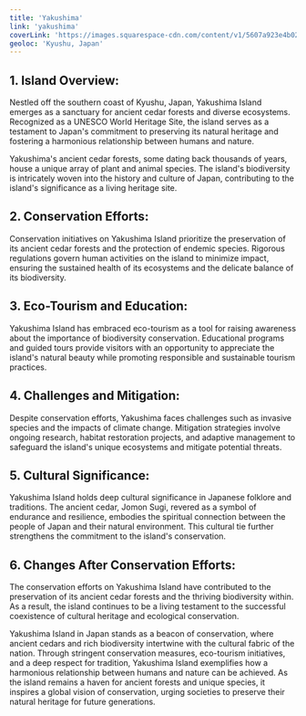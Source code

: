 ```yaml
---
title: 'Yakushima'
link: 'yakushima'
coverLink: 'https://images.squarespace-cdn.com/content/v1/5607a923e4b02ca27d321d51/1506068176087-Y4ISNR6I3CIAOFPGAW0Z/Yakushima+Island+Japan'
geoloc: 'Kyushu, Japan'
---
```


## 1. Island Overview:

Nestled off the southern coast of Kyushu, Japan, Yakushima Island emerges as a sanctuary for ancient cedar forests and diverse ecosystems. Recognized as a UNESCO World Heritage Site, the island serves as a testament to Japan's commitment to preserving its natural heritage and fostering a harmonious relationship between humans and nature.

Yakushima's ancient cedar forests, some dating back thousands of years, house a unique array of plant and animal species. The island's biodiversity is intricately woven into the history and culture of Japan, contributing to the island's significance as a living heritage site.

## 2. Conservation Efforts:

Conservation initiatives on Yakushima Island prioritize the preservation of its ancient cedar forests and the protection of endemic species. Rigorous regulations govern human activities on the island to minimize impact, ensuring the sustained health of its ecosystems and the delicate balance of its biodiversity.

## 3. Eco-Tourism and Education:

Yakushima Island has embraced eco-tourism as a tool for raising awareness about the importance of biodiversity conservation. Educational programs and guided tours provide visitors with an opportunity to appreciate the island's natural beauty while promoting responsible and sustainable tourism practices.

## 4. Challenges and Mitigation:

Despite conservation efforts, Yakushima faces challenges such as invasive species and the impacts of climate change. Mitigation strategies involve ongoing research, habitat restoration projects, and adaptive management to safeguard the island's unique ecosystems and mitigate potential threats.

## 5. Cultural Significance:

Yakushima Island holds deep cultural significance in Japanese folklore and traditions. The ancient cedar, Jomon Sugi, revered as a symbol of endurance and resilience, embodies the spiritual connection between the people of Japan and their natural environment. This cultural tie further strengthens the commitment to the island's conservation.

## 6. Changes After Conservation Efforts:

The conservation efforts on Yakushima Island have contributed to the preservation of its ancient cedar forests and the thriving biodiversity within. As a result, the island continues to be a living testament to the successful coexistence of cultural heritage and ecological conservation.

Yakushima Island in Japan stands as a beacon of conservation, where ancient cedars and rich biodiversity intertwine with the cultural fabric of the nation. Through stringent conservation measures, eco-tourism initiatives, and a deep respect for tradition, Yakushima Island exemplifies how a harmonious relationship between humans and nature can be achieved. As the island remains a haven for ancient forests and unique species, it inspires a global vision of conservation, urging societies to preserve their natural heritage for future generations.
